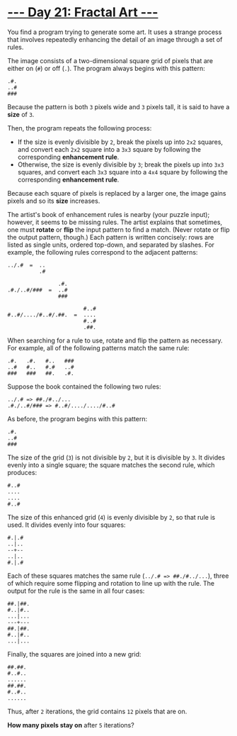 # [--- Day 21: Fractal Art ---](http://adventofcode.com/2017/day/21)

You find a program trying to generate some art. It uses a strange process that involves repeatedly enhancing the detail of an image through a set of rules.

The image consists of a two-dimensional square grid of pixels that are either on (``#``) or off (``.``). The program always begins with this pattern:
```
.#.
..#
###
```
Because the pattern is both ``3`` pixels wide and ``3`` pixels tall, it is said to have a **size** of ``3``.

Then, the program repeats the following process:

- If the size is evenly divisible by ``2``, break the pixels up into ``2x2`` squares, and convert each ``2x2`` square into a ``3x3`` square by following the corresponding **enhancement rule**.
- Otherwise, the size is evenly divisible by ``3``; break the pixels up into ``3x3`` squares, and convert each ``3x3`` square into a ``4x4`` square by following the corresponding **enhancement rule**.

Because each square of pixels is replaced by a larger one, the image gains pixels and so its **size** increases.

The artist's book of enhancement rules is nearby (your puzzle input); however, it seems to be missing rules. The artist explains that sometimes, one must **rotate** or **flip** the input pattern to find a match. (Never rotate or flip the output pattern, though.) Each pattern is written concisely: rows are listed as single units, ordered top-down, and separated by slashes. For example, the following rules correspond to the adjacent patterns:
```
../.#  =  ..
          .#

                .#.
.#./..#/###  =  ..#
                ###

                        #..#
#..#/..../#..#/.##.  =  ....
                        #..#
                        .##.
```                        
When searching for a rule to use, rotate and flip the pattern as necessary. For example, all of the following patterns match the same rule:
```
.#.   .#.   #..   ###
..#   #..   #.#   ..#
###   ###   ##.   .#.
```
Suppose the book contained the following two rules:
```
../.# => ##./#../...
.#./..#/### => #..#/..../..../#..#
```
As before, the program begins with this pattern:
```
.#.
..#
###
```
The size of the grid (``3``) is not divisible by ``2``, but it is divisible by ``3``. It divides evenly into a single square; the square matches the second rule, which produces:
```
#..#
....
....
#..#
```
The size of this enhanced grid (``4``) is evenly divisible by ``2``, so that rule is used. It divides evenly into four squares:
```
#.|.#
..|..
--+--
..|..
#.|.#
```
Each of these squares matches the same rule (``../.# => ##./#../...``), three of which require some flipping and rotation to line up with the rule. The output for the rule is the same in all four cases:
```
##.|##.
#..|#..
...|...
---+---
##.|##.
#..|#..
...|...
```
Finally, the squares are joined into a new grid:
```
##.##.
#..#..
......
##.##.
#..#..
......
```
Thus, after ``2`` iterations, the grid contains ``12`` pixels that are on.

**How many pixels stay on** after ``5`` iterations?
